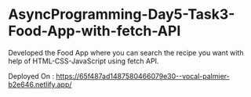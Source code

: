 # AsyncProgramming-Day5-Task3-Food-App-with-fetch-API
Developed the Food App where you can search the recipe you want with help of HTML-CSS-JavaScript using fetch API.

Deployed On : https://65f487ad1487580466079e30--vocal-palmier-b2e646.netlify.app/
